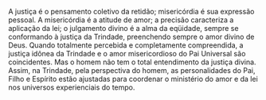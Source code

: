 ﻿A justiça é o pensamento coletivo da retidão; misericórdia é sua expressão pessoal. A misericórdia é a atitude de amor; a precisão caracteriza a aplicação da lei; o julgamento divino é a alma da eqüidade, sempre se conformando à justiça da Trindade, preenchendo sempre o amor divino de Deus. Quando totalmente percebida e completamente compreendida, a justiça idônea da Trindade e o amor misericordioso do Pai Universal são coincidentes. Mas o homem não tem o total entendimento da justiça divina. Assim, na Trindade, pela perspectiva do homem, as personalidades do Pai, Filho e Espírito estão ajustadas para coordenar o ministério do amor e da lei nos universos experienciais do tempo.